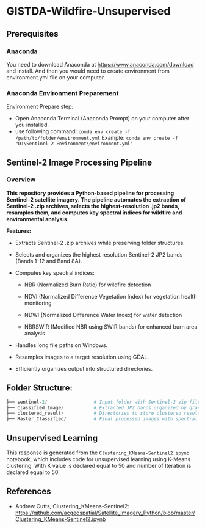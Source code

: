 # GISTDA-Wildfire-Unsupervised

## Prerequisites

### Anaconda
You need to download Anaconda at https://www.anaconda.com/download and install. And then you would need to create environment from environment.yml file on your computer.

### Anaconda Environment Preparement
Environment Prepare step:
- Open Anaconda Terminal (Anaconda Prompt) on your computer after you installed.
- use following command: ```conda env create -f /path/to/folder/environment.yml```
Example: ```conda env create -f "D:\Sentinel-2 Environment\environment.yml"```

## Sentinel-2 Image Processing Pipeline

### Overview

**This repository provides a Python-based pipeline for processing Sentinel-2 satellite imagery. The pipeline automates the extraction of Sentinel-2 .zip archives, selects the highest-resolution .jp2 bands, resamples them, and computes key spectral indices for wildfire and environmental analysis.**

**Features:**

- Extracts Sentinel-2 .zip archives while preserving folder structures.

- Selects and organizes the highest resolution Sentinel-2 JP2 bands (Bands 1-12 and Band 8A).

- Computes key spectral indices:

    - NBR (Normalized Burn Ratio) for wildfire detection

    - NDVI (Normalized Difference Vegetation Index) for vegetation health monitoring

    - NDWI (Normalized Difference Water Index) for water detection

    - NBRSWIR (Modified NBR using SWIR bands) for enhanced burn area analysis

- Handles long file paths on Windows.

- Resamples images to a target resolution using GDAL.

- Efficiently organizes output into structured directories.

## Folder Structure:

```python
├── sentinel-2/                 # Input folder with Sentinel-2 zip files
├── Classified_Image/           # Extracted JP2 bands organized by granule
├── clustered_result/           # Directories to store clustered results as GeoTIFF
├── Raster_Classified/          # Final processed images with spectral indices
```

## Unsupervised Learning
This response is generated from the `Clustering_KMeans-Sentinel2.ipynb` notebook, which includes code for unsupervised learning using K-Means clustering. With K value is declared equal to 50 and number of Iteration is declared equal to 50.

## References
- Andrew Cutts, Clustering_KMeans-Sentinel2: https://github.com/acgeospatial/Satellite_Imagery_Python/blob/master/Clustering_KMeans-Sentinel2.ipynb